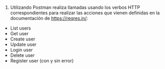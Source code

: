 1. Utilizando Postman realiza llamadas usando los verbos HTTP correspondientes para realizar las acciones que vienen definidas en la documentación de https://reqres.in/:
* List users
* Get user
* Create user
* Update user
* Login user
* Delete user
* Register user (con y sin error)